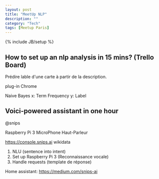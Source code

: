 ```yaml
---
layout: post
title: "MeetUp NLP"
description: ""
category: "Tech"
tags: [Meetup Paris]
---
```

{% include JB/setup %}

## How to set up an nlp analysis in 15 mins? (Trello Board)

Prédire lable d'une carte à partir de la description.

plug-in Chrome 

Naive Bayes
x: Term Frequency
y: Label

## Voici-powered assistant in one hour
@snips

Raspberry Pi 3 
MicroPhone
Haut-Parleur

<https://console.snips.ai>
wikidata

1. NLU (sentence into intent)
2. Set up Raspberry Pi 3 (Reconnaissance vocale) 
3. Handle requests (template de réponse)

Home assistant:
<https://medium.com/snips-ai>